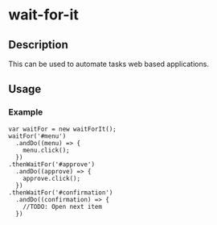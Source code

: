 # wait-for-it
## Description
This can be used to automate tasks web based applications.
## Usage
### Example
```
var waitFor = new waitForIt();
waitFor('#menu')
  .andDo((menu) => {
    menu.click();
  })
.thenWaitFor('#approve')
  .andDo((approve) => {
    approve.click();
  })
.thenWaitFor('#confirmation')
  .andDo((confirmation) => {
    //TODO: Open next item
  })
```
